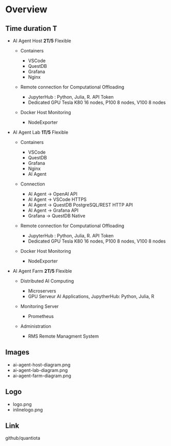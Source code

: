 # Overview 

 ## Time duration T

 - AI Agent Host  **2T/5** Flexible
   - Containers
     - VSCode
     - QuestDB
     - Grafana
     - Nginx 
  
   - Remote connection for Computational Offloading
     - JupyterHub : Python, Julia, R.   API Token
     - Dedicated GPU  Tesla K80 16 nodes, P100 8 nodes, V100  8 nodes
  
   - Docker Host Monitoring
     - NodeExporter 

 - AI Agent Lab   **1T/5** Flexible
   - Containers
     - VSCode
     - QuestDB
     - Grafana
     - Nginx
     - AI Agent 

   - Connection
     - AI Agent -> OpenAI   API 
     - AI Agent -> VSCode   HTTPS
     - AI Agent -> QuestDB  PostgreSQL/REST HTTP API
     - AI Agent -> Grafana  API
     - Grafana  -> QuestDB  Native
 
   - Remote connection for Computational Offloading
     - JupyterHub : Python, Julia, R.   API Token
     - Dedicated GPU   Tesla K80 16 nodes, P100 8 nodes, V100 8 nodes
    
    - Docker Host Monitoring
      - NodeExporter 

 - AI Agent Farm  **2T/5**  Flexible

   - Distributed AI Computing

     - Microservers
     - GPU Serveur  AI Applications, JupytherHub: Python, Julia, R

   - Monitoring Server
     - Prometheus

   - Administration
     - RMS Remote Managment System


## Images

- ai-agent-host-diagram.png
- ai-agent-lab-diagram.png
- ai-agent-farm-diagram.png
  
## Logo

- logo.png
- inlinelogo.png

## Link

github/quantiota
